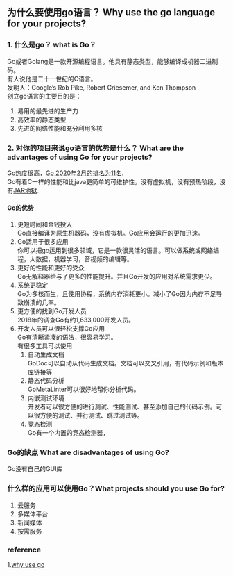 ## 为什么要使用go语言？ Why use the go language for your projects?
### 1. 什么是go？ what is Go？
Go或者Golang是一款开源编程语言。他具有静态类型，能够编译成机器二进制码。  
有人说他是二十一世纪的C语言。  
发明人：Google’s Rob Pike, Robert Griesemer, and Ken Thompson  
创立go语言的主要目的是：
1. 易用的最先进的生产力
2. 高效率的静态类型
3. 先进的网络性能和充分利用多核
### 2. 对你的项目来说go语言的优势是什么？ What are the advantages of using Go for your projects?

Go热度很高，[Go 2020年2月的排名为11名](https://www.tiobe.com/tiobe-index/).  
Go有着C一样的性能和比java更简单的可维护性。没有虚拟机，没有预热阶段，没有[JAR地狱](https://dzone.com/articles/what-is-jar-hell).  
#### Go的优势
1. 更短时间和金钱投入  
  Go直接编译为原生机器码，没有虚拟机。Go应用会运行的更加迅速。
2. Go适用于很多应用  
  你可以把go运用到很多领域，它是一款很灵活的语言。可以做系统或网络编程，大数据，机器学习，音视频的编辑等。  
3. 更好的性能和更好的受众  
  Go无解释器给与了更多的性能提升。并且Go开发的应用对系统需求更少。
4. 系统更稳定  
  Go为多核而生，且使用协程，系统内存消耗更小。减小了Go因为内存不足导致崩溃的几率。
5. 更方便的找到Go开发人员  
  2018年的调查Go有约1,633,000开发人员。  
6. 开发人员可以很轻松支撑Go应用  
   Go有清晰紧凑的语法，很容易学习。  
   有很多工具可以使用  
   1. 自动生成文档  
    GoDoc可以自动从代码生成文档。文档可以交叉引用，有代码示例和版本库链接等
   2. 静态代码分析  
    GoMetaLinter可以很好地帮你分析代码。
   3. 内嵌测试环境  
    开发者可以很方便的进行测试、性能测试、甚至添加自己的代码示例。可以很方便的测试、并行测试、跳过测试等。
   4. 竞态检测  
    Go有一个内置的竞态检测器，
### Go的缺点 What are disadvantages of using Go?
  Go没有自己的GUI库
### 什么样的应用可以使用Go？What projects should you use Go for?
1. 云服务
2. 多媒体平台
3. 新闻媒体
4. 按需服务























### reference
1.[why use go](https://yalantis.com/blog/why-use-go/)